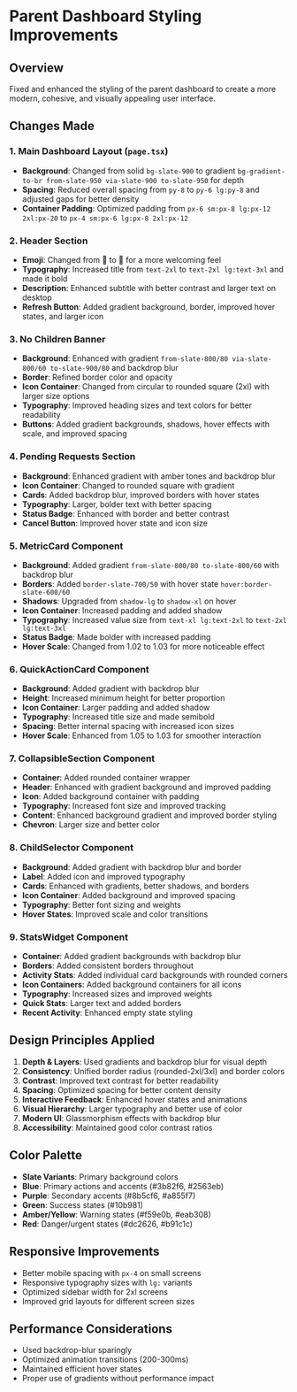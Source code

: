 # Parent Dashboard Styling Improvements

## Overview
Fixed and enhanced the styling of the parent dashboard to create a more modern, cohesive, and visually appealing user interface.

## Changes Made

### 1. Main Dashboard Layout (`page.tsx`)
- **Background**: Changed from solid `bg-slate-900` to gradient `bg-gradient-to-br from-slate-950 via-slate-900 to-slate-950` for depth
- **Spacing**: Reduced overall spacing from `py-8` to `py-6 lg:py-8` and adjusted gaps for better density
- **Container Padding**: Optimized padding from `px-6 sm:px-8 lg:px-12 2xl:px-20` to `px-4 sm:px-6 lg:px-8 2xl:px-12`

### 2. Header Section
- **Emoji**: Changed from 🌙 to 👋 for a more welcoming feel
- **Typography**: Increased title from `text-2xl` to `text-2xl lg:text-3xl` and made it bold
- **Description**: Enhanced subtitle with better contrast and larger text on desktop
- **Refresh Button**: Added gradient background, border, improved hover states, and larger icon

### 3. No Children Banner
- **Background**: Enhanced with gradient `from-slate-800/80 via-slate-800/60 to-slate-900/80` and backdrop blur
- **Border**: Refined border color and opacity
- **Icon Container**: Changed from circular to rounded square (2xl) with larger size options
- **Typography**: Improved heading sizes and text colors for better readability
- **Buttons**: Added gradient backgrounds, shadows, hover effects with scale, and improved spacing

### 4. Pending Requests Section
- **Background**: Enhanced gradient with amber tones and backdrop blur
- **Icon Container**: Changed to rounded square with gradient
- **Cards**: Added backdrop blur, improved borders with hover states
- **Typography**: Larger, bolder text with better spacing
- **Status Badge**: Enhanced with border and better contrast
- **Cancel Button**: Improved hover state and icon size

### 5. MetricCard Component
- **Background**: Added gradient `from-slate-800/80 to-slate-800/60` with backdrop blur
- **Borders**: Added `border-slate-700/50` with hover state `hover:border-slate-600/60`
- **Shadows**: Upgraded from `shadow-lg` to `shadow-xl` on hover
- **Icon Container**: Increased padding and added shadow
- **Typography**: Increased value size from `text-xl lg:text-2xl` to `text-2xl lg:text-3xl`
- **Status Badge**: Made bolder with increased padding
- **Hover Scale**: Changed from 1.02 to 1.03 for more noticeable effect

### 6. QuickActionCard Component
- **Background**: Added gradient with backdrop blur
- **Height**: Increased minimum height for better proportion
- **Icon Container**: Larger padding and added shadow
- **Typography**: Increased title size and made semibold
- **Spacing**: Better internal spacing with increased icon sizes
- **Hover Scale**: Enhanced from 1.05 to 1.03 for smoother interaction

### 7. CollapsibleSection Component
- **Container**: Added rounded container wrapper
- **Header**: Enhanced with gradient background and improved padding
- **Icon**: Added background container with padding
- **Typography**: Increased font size and improved tracking
- **Content**: Enhanced background gradient and improved border styling
- **Chevron**: Larger size and better color

### 8. ChildSelector Component
- **Background**: Added gradient with backdrop blur and border
- **Label**: Added icon and improved typography
- **Cards**: Enhanced with gradients, better shadows, and borders
- **Icon Container**: Added background and improved spacing
- **Typography**: Better font sizing and weights
- **Hover States**: Improved scale and color transitions

### 9. StatsWidget Component
- **Container**: Added gradient backgrounds with backdrop blur
- **Borders**: Added consistent borders throughout
- **Activity Stats**: Added individual card backgrounds with rounded corners
- **Icon Containers**: Added background containers for all icons
- **Typography**: Increased sizes and improved weights
- **Quick Stats**: Larger text and added borders
- **Recent Activity**: Enhanced empty state styling

## Design Principles Applied

1. **Depth & Layers**: Used gradients and backdrop blur for visual depth
2. **Consistency**: Unified border radius (rounded-2xl/3xl) and border colors
3. **Contrast**: Improved text contrast for better readability
4. **Spacing**: Optimized spacing for better content density
5. **Interactive Feedback**: Enhanced hover states and animations
6. **Visual Hierarchy**: Larger typography and better use of color
7. **Modern UI**: Glassmorphism effects with backdrop blur
8. **Accessibility**: Maintained good color contrast ratios

## Color Palette

- **Slate Variants**: Primary background colors
- **Blue**: Primary actions and accents (#3b82f6, #2563eb)
- **Purple**: Secondary accents (#8b5cf6, #a855f7)
- **Green**: Success states (#10b981)
- **Amber/Yellow**: Warning states (#f59e0b, #eab308)
- **Red**: Danger/urgent states (#dc2626, #b91c1c)

## Responsive Improvements

- Better mobile spacing with `px-4` on small screens
- Responsive typography sizes with `lg:` variants
- Optimized sidebar width for 2xl screens
- Improved grid layouts for different screen sizes

## Performance Considerations

- Used backdrop-blur sparingly
- Optimized animation transitions (200-300ms)
- Maintained efficient hover states
- Proper use of gradients without performance impact
